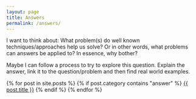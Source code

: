 ```yaml
---
layout: page
title: Answers
permalink: /answers/
---
```


I want to think about: What problem(s) do well known techniques/approaches help us solve? Or in other words, what problems can answers be applied to? In essence, why bother?

Maybe I can follow a process to try to explore this question. Explain the answer, link it to the question/problem and then find real world examples.

<div class="posts">
  {% for post in site.posts %}
    {% if post.category contains "answer" %}
        <a href="{{ site.baseurl }}{{ post.url }}">{{ post.title }}</a>
    {% endif %}
  {% endfor %}
</div>